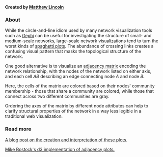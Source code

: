 **Created by [Matthew Lincoln](http://matthewlincoln.net)**

### About

While the circle-and-line idiom used by many network visualization tools such as [Gephi] can be useful for investigating the structure of small- and medium-scale networks, large-scale network visualizations tend to turn the worst kinds of [spaghetti plots][spaghetti].
The abundance of crossing links creates a confusing visual pattern that masks the topological structure of the network.

One good alternative is to visualize an [adjacency matrix][matrix] encoding the network relationship, with the nodes of the network listed on either axis, and each cell *AB* describing an edge connecting node *A* and node *B*.

Here, the cells of the matrix are colored based on their nodes' community membership - those that share a community are colored, while those that connect across two different communities are gray.

Ordering the axes of the matrix by different node attributes can help to clarify structural properties of the network in a way less legible in a traditional web visualization.

### Read more

[A blog post on the creation and interpretation of these plots.](http://matthewlincoln.net/2014/12/20/adjacency-matrix-plots-with-r-and-ggplot2.html)

[Mike Bostock's d3 implementation of adjacency plots.](http://bost.ocks.org/mike/miserables/)

[Gephi]: http://gephi.org

[spaghetti]: http://en.wikipedia.org/wiki/Spaghetti_plot

[matrix]: http://en.wikipedia.org/wiki/Adjacency_matrix
